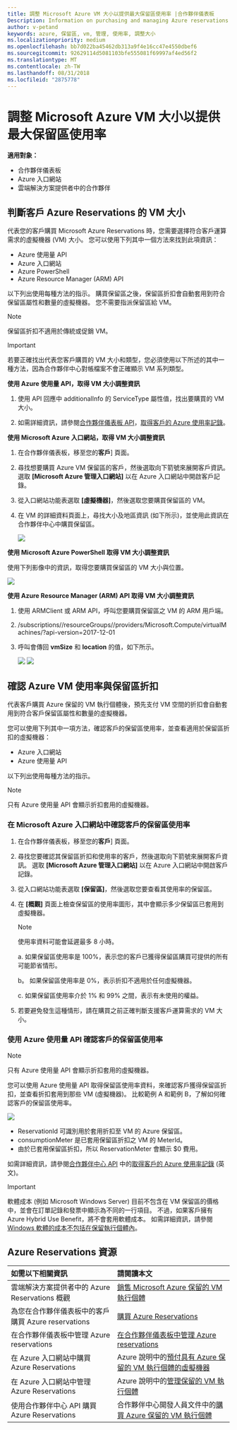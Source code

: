 ```yaml
---
title: 調整 Microsoft Azure VM 大小以提供最大保留區使用率 |合作夥伴儀表板
Description: Information on purchasing and managing Azure reservations
author: v-petand
keywords: azure, 保留區, vm, 管理, 使用率, 調整大小
ms.localizationpriority: medium
ms.openlocfilehash: bb7d022ba45462db313a9f4e16cc47e4550dbef6
ms.sourcegitcommit: 92629114d5081103bfe555081f69997af4ed56f2
ms.translationtype: MT
ms.contentlocale: zh-TW
ms.lasthandoff: 08/31/2018
ms.locfileid: "2875778"
---
```

# <a name="microsoft-azure-vm-sizing-for-maximum-reservation-usage"></a>調整 Microsoft Azure VM 大小以提供最大保留區使用率 

**適用對象：**

-  合作夥伴儀表板
-  Azure 入口網站
-  雲端解決方案提供者中的合作夥伴

## <a name="determine-the-vm-size-for-a-customers-azure-reservation"></a>判斷客戶 Azure Reservations 的 VM 大小 

代表您的客戶購買 Microsoft Azure Reservations 時，您需要選擇符合客戶運算需求的虛擬機器 (VM) 大小。 您可以使用下列其中一個方法來找到此項資訊：

-   Azure 使用量 API
-   Azure 入口網站
-   Azure PowerShell
-   Azure Resource Manager (ARM) API

以下列出使用每種方法的指示。 購買保留區之後，保留區折扣會自動套用到符合保留區屬性和數量的虛擬機器。 您不需要指派保留區給 VM。

>[!NOTE]
>保留區折扣不適用於傳統或促銷 VM。

>[!IMPORTANT]
>若要正確找出代表您客戶購買的 VM 大小和類型，您必須使用以下所述的其中一種方法，因為合作夥伴中心對帳檔案不會正確顯示 VM 系列類型。


**使用 Azure 使用量 API，取得 VM 大小調整資訊**

1.  使用 API 回應中 additionalInfo 的 ServiceType 屬性值，找出要購買的 VM 大小。 

2.  如需詳細資訊，請參閱[合作夥伴儀表板 API](https://docs.microsoft.com/partner-center/develop/)，[取得客戶的 Azure 使用率記錄](https://docs.microsoft.com/partner-center/develop/get-a-customer-s-utilization-record-for-azure)。 

**使用 Microsoft Azure 入口網站，取得 VM 大小調整資訊**

1.  在合作夥伴儀表板，移至您的**客戶**\] 頁面。

2.  尋找想要購買 Azure VM 保留區的客戶，然後選取向下箭號來展開客戶資訊。 選取 **\[Microsoft Azure 管理入口網站\]** 以在 Azure 入口網站中開啟客戶記錄。 

3.  從入口網站功能表選取 **\[虛擬機器\]**，然後選取您要購買保留區的 VM。 

4.  在 VM 的詳細資料頁面上，尋找大小及地區資訊 (如下所示)，並使用此資訊在合作夥伴中心中購買保留區。  

    ![](images/usage1.png)

**使用 Microsoft Azure PowerShell 取得 VM 大小調整資訊**

使用下列影像中的資訊，取得您要購買保留區的 VM 大小與位置。 

![](images/usage2.png)

**使用 Azure Resource Manager (ARM) API 取得 VM 大小調整資訊**

1.  使用 ARMClient 或 ARM API，呼叫您要購買保留區之 VM 的 ARM 用戶端。

2.  /subscriptions/<Subscription ID>/resourceGroups/<Resource group name>/providers/Microsoft.Compute/virtualMachines/<VM Instance Name>?api-version=2017-12-01

3.  呼叫會傳回 **vmSize** 和 **location** 的值，如下所示。

    ![](images/usage3.png)
    ![](images/usage4.png)
 

## <a name="verify-azure-vm-usage-and-reservation-discount"></a>確認 Azure VM 使用率與保留區折扣

代表客戶購買 Azure 保留的 VM 執行個體後，預先支付 VM 空間的折扣會自動套用到符合客戶保留區屬性和數量的虛擬機器。 

您可以使用下列其中一項方法，確認客戶的保留區使用率，並查看適用於保留區折扣的虛擬機器：   

-   Azure 入口網站
-   Azure 使用量 API

以下列出使用每種方法的指示。

>[!NOTE]
>只有 Azure 使用量 API 會顯示折扣套用的虛擬機器。  

### <a name="verify-the-customers-reservation-usage-in-the-microsoft-azure-portal"></a>在 Microsoft Azure 入口網站中確認客戶的保留區使用率

1.  在合作夥伴儀表板，移至您的**客戶**\] 頁面。

2.  尋找您要確認其保留區折扣和使用率的客戶，然後選取向下箭號來展開客戶資訊。 選取 **\[Microsoft Azure 管理入口網站\]** 以在 Azure 入口網站中開啟客戶記錄。 

3.  從入口網站功能表選取 **\[保留區\]**，然後選取您要查看其使用率的保留區。 

4.  在 **\[概觀\]** 頁面上檢查保留區的使用率圖形，其中會顯示多少保留區已套用到虛擬機器。 

    >[!NOTE]
    >使用率資料可能會延遲最多 8 小時。
    
    a.  如果保留區使用率是 100%，表示您的客戶已獲得保留區購買可提供的所有可能節省情形。 
    
    b。  如果保留區使用率是 0%，表示折扣不適用於任何虛擬機器。 
    
    c.  如果保留區使用率介於 1% 和 99% 之間，表示有未使用的權益。 

5.  若要避免發生這種情形，請在購買之前正確判斷支援客戶運算需求的 VM 大小。

### <a name="verify-the-customers-reservation-usage-with-the-azure-utilization-api"></a>使用 Azure 使用量 API 確認客戶的保留區使用率

>[!NOTE]
>只有 Azure 使用量 API 會顯示折扣套用的虛擬機器。  

您可以使用 Azure 使用量 API 取得保留區使用率資料，來確認客戶獲得保留區折扣，並查看折扣套用到那些 VM (虛擬機器)。 比較範例 A 和範例 B，了解如何確認客戶的保留區使用率。 

![](images\usage5.png)

-   ReservationId 可識別用於套用折扣至 VM 的 Azure 保留區。
-   consumptionMeter 是已套用保留區折扣之 VM 的 MeterId。
-   由於已套用保留區折扣，所以 ReservationMeter 會顯示 $0 費用。 

如需詳細資訊，請參閱[合作夥伴中心 API](https://docs.microsoft.com/partner-center/develop/) 中的[取得客戶的 Azure 使用率記錄](https://docs.microsoft.com/partner-center/develop/get-a-customer-s-utilization-record-for-azure) (英文)。

>[!IMPORTANT]
>軟體成本 (例如 Microsoft Windows Server) 目前不包含在 VM 保留區的價格中，並會在訂單記錄和發票中顯示為不同的一行項目。 不過，如果客戶擁有 Azure Hybrid Use Benefit，將不會套用軟體成本。 如需詳細資訊，請參閱 [Windows 軟體的成本不包括在保留執行個體內](https://docs.microsoft.com/azure/billing/billing-reserved-instance-windows-software-costs)。  

## <a name="azure-reservations-resources"></a>Azure Reservations 資源
|**如需以下相關資訊**   |**請閱讀本文**    |
|:-----------------------------|:-----------------|
|雲端解決方案提供者中的 Azure Reservations 概觀  | [銷售 Microsoft Azure 保留的 VM 執行個體](azure-reservations.md)
|為您在合作夥伴儀表板中的客戶購買 Azure reservations   |[購買 Azure Reservations](azure-reservations-buying.md)
| 在合作夥伴儀表板中管理 Azure reservations | [在合作夥伴儀表板中管理 Azure reservations](azure-reservations-manage.md)
|在 Azure 入口網站中購買 Azure Reservations | Azure 說明中的[預付具有 Azure 保留的 VM 執行個體的虛擬機器](https://docs.microsoft.com/azure/virtual-machines/windows/prepay-reserved-vm-instances) |
|在 Azure 入口網站中管理 Azure Reservations   |Azure 說明中的[管理保留的 VM 執行個體](https://docs.microsoft.com/azure/billing/billing-manage-reserved-vm-instance)  |
|使用合作夥伴中心 API 購買 Azure Reservations | 合作夥伴中心開發人員文件中的[購買 Azure 保留的 VM 執行個體](https://docs.microsoft.com/partner-center/develop/purchase-azure-reservations)



